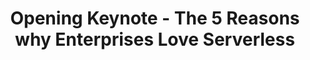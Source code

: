 ---
type: "page"
chapter: false
layout: "speaker"
title: Opening Keynote - The 5 Reasons why Enterprises Love Serverless
description: 
speaker: James Beswick
weight: 1
organization: AWS
bio: "James Beswick is a Senior Developer Advocate for the AWS Serverless team. James works with AWS's developer customers to understand how serverless technologies can drastically change the way they think about building and running applications at massive scale with minimal administration overhead. He has previously worked as a Software Developer and Product Manager at various enterprises and startups, and has nearly a decade of experience building applications in the cloud.<p>Check out a <a href='https://www.linkedin.com/pulse/all-my-2019-serverless-content-one-place-james-beswick/'>2019 summary</a> of all of James' serverles content"
image: /images/James.Beswick.2020.jpg
twitter: jbesw

---